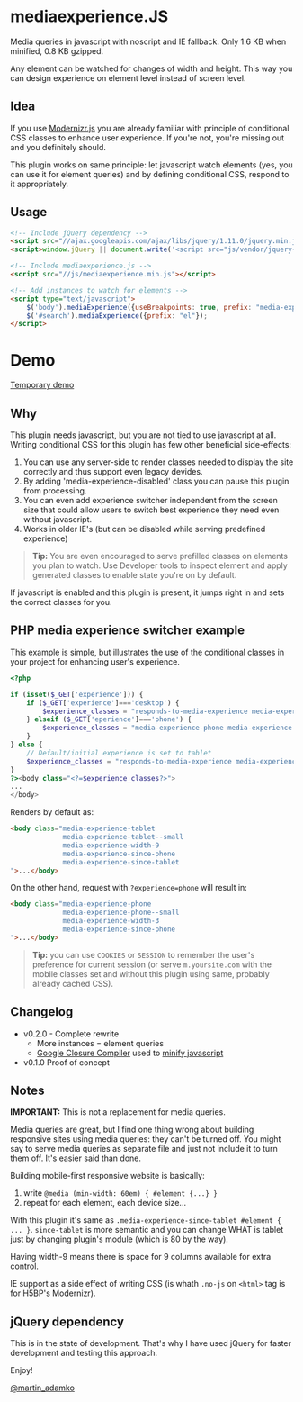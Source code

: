 mediaexperience.JS
==================

Media queries in javascript with noscript and IE fallback.
Only 1.6 KB when minified, 0.8 KB gzipped.

Any element can be watched for changes of width and height. This way you can
design experience on element level instead of screen level.

## Idea

If you use [Modernizr.js][] you are already familiar with principle of
conditional CSS classes to enhance user experience. If you're not, you're
missing out and you definitely should.

This plugin works on same principle: let javascript watch elements (yes, you
can use it for element queries) and by defining conditional CSS, respond to
it appropriately.

## Usage

```html
<!-- Include jQuery dependency -->
<script src="//ajax.googleapis.com/ajax/libs/jquery/1.11.0/jquery.min.js"></script>
<script>window.jQuery || document.write('<script src="js/vendor/jquery-1.11.0.min.js"><\/script>')</script>

<!-- Include mediaexperience.js -->
<script src="//js/mediaexperience.min.js"></script>

<!-- Add instances to watch for elements -->
<script type="text/javascript">
    $('body').mediaExperience({useBreakpoints: true, prefix: "media-experience"});
    $('#search').mediaExperience({prefix: "el"});
</script>
```

# Demo

[Temporary demo](http://www.martinadamko.sk/projects/mediaexperience.js/)

## Why

This plugin needs javascript, but you are not tied to use javascript at all.
Writing conditional CSS for this plugin has few other beneficial side-effects:

1. You can use any server-side to render classes needed to display the
   site correctly and thus support even legacy devides.
1. By adding 'media-experience-disabled' class you can pause this plugin from
   processing.
1. You can even add experience switcher independent from the screen size that
   could allow users to switch best experience they need even without javascript.
1. Works in older IE's (but can be disabled while serving predefined experience)

> **Tip:** You are even encouraged to serve prefilled classes on elements you
> plan to watch. Use Developer tools to inspect element and apply generated
> classes to enable state you're on by default.

If javascript is enabled and this plugin is present, it jumps right in
and sets the correct classes for you.

## PHP media experience switcher example

This example is simple, but illustrates the use of the conditional classes in
your project for enhancing user's experience.

```php
<?php

if (isset($_GET['experience'])) {
    if ($_GET['experience']==='desktop') {
        $experience_classes = "responds-to-media-experience media-experience-desktop media-experience-desktop--small media-experience-width-13 media-experience-since-phone media-experience-since-tablet media-experience-since-desktop";
    } elseif ($_GET['eperience']==='phone') {
        $experience_classes = "media-experience-phone media-experience-phone--small media-experience-width-3 media-experience-since-phone";
    }
} else {
    // Default/initial experience is set to tablet
    $experience_classes = "responds-to-media-experience media-experience-tablet media-experience-tablet--small media-experience-width-9 media-experience-since-phone media-experience-since-tablet";
}
?><body class="<?=$experience_classes?>">
...
</body>
```

Renders by default as:

```html
<body class="media-experience-tablet
             media-experience-tablet--small
             media-experience-width-9
             media-experience-since-phone
             media-experience-since-tablet
">...</body>
```

On the other hand, request with `?experience=phone` will result in:

```html
<body class="media-experience-phone
             media-experience-phone--small
             media-experience-width-3
             media-experience-since-phone
">...</body>
```

> **Tip:** you can use `COOKIES` or `SESSION` to remember the user's preference
> for current session (or serve `m.yoursite.com` with the mobile classes set and
> without this plugin using same, probably already cached CSS).

## Changelog

- v0.2.0 - Complete rewrite
  - More instances = element queries
  - [Google Closure Compiler][GCC] used to [minify javascript][GCCApp]
- v0.1.0 Proof of concept

## Notes

**IMPORTANT:** This is not a replacement for media queries.

Media queries are great, but I find one thing wrong about building responsive
sites using media queries: they can't be turned off. You might say to serve
media queries as separate file and just not include it to turn them off. It's
easier said than done.

Building mobile-first responsive website is basically:

   1. write `@media (min-width: 60em) { #element {...} }`
   1. repeat for each element, each device size...

With this plugin it's same as `.media-experience-since-tablet #element { ... }`.
`since-tablet` is more semantic and you can change WHAT is tablet just by
changing plugin's module (which is 80 by the way).

Having width-9 means there is space for 9 columns available for extra control.

IE support as a side effect of writing CSS (is whath `.no-js` on `<html>` tag
is for H5BP's Modernizr).

## jQuery dependency

This is in the state of development. That's why I have used jQuery for
faster development and testing this approach.

Enjoy!

[@martin_adamko][me]

[me]:     http://twitter.com/martin_adamko
[GCC]:    http://dl.google.com/closure-compiler/compiler-latest.zip
[GCCApp]: http://closure-compiler.appspot.com/

[Modernizr.js]: http://modernizr.com
